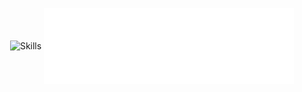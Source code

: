 


<p align="center">
   <img src="https://skillicons.dev/icons?i=java,spring,idea,kafka,docker,aws,jenkins,git,maven,postgres,mongodb,bash,hibernate,github,mysql,githubactions,postman,atom,css,html,js,vscode&perline=11"
           alt="Skills" width="400" valign="middle">
  <img src="/metrics_languages.svg" alt="Music" width="400" valign="middle">
</p>


